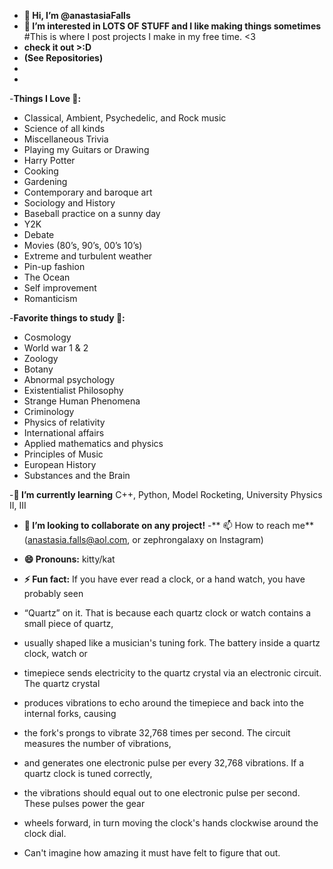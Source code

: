 - **👋 Hi, I’m @anastasiaFalls**
- **👀 I’m interested in LOTS OF STUFF and I like making things sometimes**
#This is where I post projects I make in my free time. <3
- **check it out >:D**
- **(See Repositories)**
-
-
-**Things I Love 🩷:**

- Classical, Ambient, Psychedelic, and Rock music 
- Science of all kinds
- Miscellaneous Trivia
- Playing my Guitars or Drawing
- Harry Potter
- Cooking 
- Gardening 
- Contemporary and baroque art 
- Sociology and History 
- Baseball practice on a sunny day
- Y2K
- Debate 
- Movies (80’s, 90’s, 00’s 10’s)
- Extreme and turbulent weather 
- Pin-up fashion
- The Ocean
- Self improvement 
- Romanticism


-**Favorite things to study 💋:**

- Cosmology 
- World war 1 & 2 
- Zoology
- Botany
- Abnormal psychology 
- Existentialist Philosophy
- Strange Human Phenomena
- Criminology
- Physics of relativity 
- International affairs 
- Applied mathematics and physics 
- Principles of Music
- European History
- Substances and the Brain 

-**🌱 I’m currently learning** C++, Python, Model Rocketing, University Physics II, III
- **💞️ I’m looking to collaborate on any project!**
-** 📫 How to reach me** (anastasia.falls@aol.com, or zephrongalaxy on Instagram)
- **😄 Pronouns:** kitty/kat
- **⚡ Fun fact:** If you have ever read a clock, or a hand watch, you have probably seen
-  “Quartz” on it. That is because each quartz clock or watch contains a small piece of quartz,
-  usually shaped like a musician's tuning fork. The battery inside a quartz clock, watch or
- timepiece sends electricity to the quartz crystal via an electronic circuit. The quartz crystal
- produces vibrations to echo around the timepiece and back into the internal forks, causing
- the fork's prongs to vibrate 32,768 times per second. The circuit measures the number of vibrations,
- and generates one electronic pulse per every 32,768 vibrations. If a quartz clock is tuned correctly,
- the vibrations should equal out to one electronic pulse per second. These pulses power the gear
- wheels forward, in turn moving the clock's hands clockwise around the clock dial.

- Can't imagine how amazing it must have felt to figure that out. 

<!---
anastasiaFalls/anastasiaFalls is a ✨ special ✨ repository because its `README.md` (this file) appears on your GitHub profile.
You can click the Preview link to take a look at your changes.
--->

<!-- Google tag (gtag.js) 
<script async src="https://www.googletagmanager.com/gtag/js?id=G-H70PK1Y0W5"></script>
<script>
  window.dataLayer = window.dataLayer || [];
  function gtag(){dataLayer.push(arguments);}
  gtag('js', new Date());

  gtag('config', 'G-H70PK1Y0W5');
</script>

 -->


